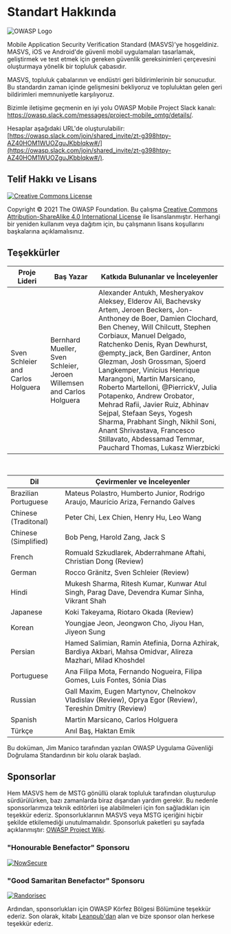 # Standart Hakkında

![OWASP Logo](images/OWASP_logo.png)

Mobile Application Security Verification Standard (MASVS)'ye hoşgeldiniz. MASVS, iOS ve Android'de güvenli mobil uygulamaları tasarlamak, geliştirmek ve test etmek için gereken güvenlik gereksinimleri çerçevesini oluşturmaya yönelik bir topluluk çabasıdır.

MASVS, topluluk çabalarının ve endüstri geri bildirimlerinin bir sonucudur. Bu standardın zaman içinde gelişmesini bekliyoruz ve topluluktan gelen geri bildirimleri memnuniyetle karşılıyoruz.

Bizimle iletişime geçmenin en iyi yolu OWASP Mobile Project Slack kanalı: <https://owasp.slack.com/messages/project-mobile_omtg/details/>.

Hesaplar aşağıdaki URL'de oluşturulabilir: [https://owasp.slack.com/join/shared_invite/zt-g398htpy-AZ40HOM1WUOZguJKbblqkw#/](https://owasp.slack.com/join/shared_invite/zt-g398htpy-AZ40HOM1WUOZguJKbblqkw#/).

## Telif Hakkı ve Lisans

[![Creative Commons License](images/CC-license.png)](https://creativecommons.org/licenses/by-sa/4.0/)

Copyright © 2021 The OWASP Foundation. Bu çalışma [Creative Commons Attribution-ShareAlike 4.0 International License](https://creativecommons.org/licenses/by-sa/4.0/) ile lisanslanmıştır. Herhangi bir yeniden kullanım veya dağıtım için, bu çalışmanın lisans koşullarını başkalarına açıklamalısınız.

<!-- \pagebreak -->

## Teşekkürler

| Proje Lideri | Baş Yazar | Katkıda Bulunanlar ve İnceleyenler
| ------- | --- | ----------------- |
| Sven Schleier and Carlos Holguera | Bernhard Mueller, Sven Schleier, Jeroen Willemsen and Carlos Holguera | Alexander Antukh, Mesheryakov Aleksey, Elderov Ali, Bachevsky Artem, Jeroen Beckers, Jon-Anthoney de Boer, Damien Clochard, Ben Cheney, Will Chilcutt, Stephen Corbiaux, Manuel Delgado, Ratchenko Denis, Ryan Dewhurst, @empty_jack, Ben Gardiner, Anton Glezman, Josh Grossman, Sjoerd Langkemper, Vinícius Henrique Marangoni, Martin Marsicano, Roberto Martelloni, @PierrickV, Julia Potapenko, Andrew Orobator, Mehrad Rafii, Javier Ruiz, Abhinav Sejpal, Stefaan Seys, Yogesh Sharma, Prabhant Singh, Nikhil Soni, Anant Shrivastava, Francesco Stillavato, Abdessamad Temmar, Pauchard Thomas, Lukasz Wierzbicki |

<br/>

| Dil | Çevirmenler ve İnceleyenler |
| --------------- | ------------------------------------------------------------ |
| Brazilian Portuguese | Mateus Polastro, Humberto Junior, Rodrigo Araujo, Maurício Ariza, Fernando Galves |
| Chinese (Traditonal) | Peter Chi, Lex Chien, Henry Hu, Leo Wang |
| Chinese (Simplified) | Bob Peng, Harold Zang, Jack S |
| French | Romuald Szkudlarek, Abderrahmane Aftahi, Christian Dong (Review) |
| German | Rocco Gränitz, Sven Schleier (Review) |
| Hindi | Mukesh Sharma, Ritesh Kumar, Kunwar Atul Singh, Parag Dave, Devendra Kumar Sinha, Vikrant Shah |
| Japanese | Koki Takeyama, Riotaro Okada (Review) |
| Korean | Youngjae Jeon, Jeongwon Cho, Jiyou Han, Jiyeon Sung |
| Persian | Hamed Salimian, Ramin Atefinia, Dorna Azhirak, Bardiya Akbari, Mahsa Omidvar, Alireza Mazhari, Milad Khoshdel |
| Portuguese | Ana Filipa Mota, Fernando Nogueira, Filipa Gomes, Luis Fontes, Sónia Dias|
| Russian | Gall Maxim, Eugen Martynov, Chelnokov Vladislav (Review), Oprya Egor (Review), Tereshin Dmitry (Review) |
| Spanish | Martin Marsicano, Carlos Holguera |
| Türkçe | Anıl Baş, Haktan Emik |

Bu doküman, Jim Manico tarafından yazılan OWASP Uygulama Güvenliği Doğrulama Standardının bir kolu olarak başladı.

## Sponsorlar

Hem MASVS hem de MSTG gönüllü olarak topluluk tarafından oluşturulup sürdürülürken, bazı zamanlarda biraz dışarıdan yardım gerekir. Bu nedenle sponsorlarımıza teknik editörleri işe alabilmeleri için fon sağladıkları için teşekkür ederiz. Sponsorluklarının MASVS veya MSTG içeriğini hiçbir şekilde etkilemediği unutulmamalıdır. Sponsorluk paketleri şu sayfada açıklanmıştır: [OWASP Project Wiki](https://owasp.org/www-project-mobile-security-testing-guide/#div-sponsorship "OWASP Mobile Security Testing Guide Sponsorship Packages").

### "Honourable Benefactor" Sponsoru

[![NowSecure](images/NowSecure_logo.png)](https://www.nowsecure.com/)

### "Good Samaritan Benefactor" Sponsoru

[![Randorisec](images/Randorisec_logo.png)](https://www.randorisec.fr/)

Ardından, sponsorlukları için OWASP Körfez Bölgesi Bölümüne teşekkür ederiz. Son olarak, kitabı [Leanpub'dan](https://leanpub.com/mobile-security-testing-guide) alan ve bize sponsor olan herkese teşekkür ederiz.


